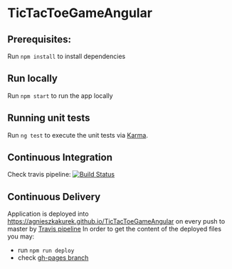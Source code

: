 # TicTacToeGameAngular

## Prerequisites:
Run `npm install` to install dependencies

## Run locally
Run `npm start` to run the app locally

## Running unit tests
Run `ng test` to execute the unit tests via [Karma](https://karma-runner.github.io).

## Continuous Integration
Check travis pipeline:
[![Build Status](https://travis-ci.org/AgnieszkaKurek/TicTacToeGameAngular.svg?branch=master)](https://travis-ci.org/AgnieszkaKurek/TicTacToeGameAngular)

## Continuous Delivery
Application is deployed into https://agnieszkakurek.github.io/TicTacToeGameAngular on every push to master by [Travis pipeline](https://travis-ci.org/AgnieszkaKurek/TicTacToeGameAngular)
In order to get the content of the deployed files you may:
* run `npm run deploy`
* check [gh-pages branch](https://github.com/AgnieszkaKurek/TicTacToeGameAngular/tree/gh-pages)
